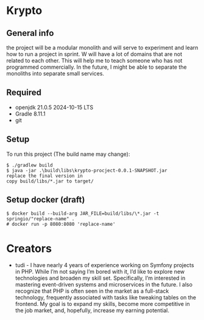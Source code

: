 # Krypto

## General info
the project will be a modular monolith and will serve to experiment and learn how to run a project in sprint. W will have a lot of domains that are not related to each other. This will help me to teach someone who has not programmed commercially. In the future, I might be able to separate the monoliths into separate small services.


## Required
- openjdk 21.0.5 2024-10-15 LTS
- Gradle 8.11.1
- git

## Setup
To run this project (The build name may change): 
```
$ ./gradlew build
$ java -jar .\build\libs\krypto-procject-0.0.1-SNAPSHOT.jar
replace the final version in
copy build/libs/*.jar to target/
```
## Setup docker (draft)
```
$ docker build --build-arg JAR_FILE=build/libs/\*.jar -t springio/"replace-name" .
# docker run -p 8080:8080 'replace-name'
```

# Creators
- tudi - I have nearly 4 years of experience working on Symfony projects in PHP. While I’m not saying I’m bored with it, I’d like to explore new technologies and broaden my skill set. Specifically, I’m interested in mastering event-driven systems and microservices in the future.
I also recognize that PHP is often seen in the market as a full-stack technology, frequently associated with tasks like tweaking tables on the frontend. My goal is to expand my skills, become more competitive in the job market, and, hopefully, increase my earning potential.